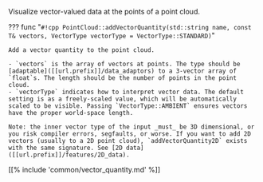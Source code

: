 Visualize vector-valued data at the points of a point cloud.

??? func "`#!cpp PointCloud::addVectorQuantity(std::string name, const T& vectors, VectorType vectorType = VectorType::STANDARD)`"

    Add a vector quantity to the point cloud.

    - `vectors` is the array of vectors at points. The type should be [adaptable]([[url.prefix]]/data_adaptors) to a 3-vector array of `float`s. The length should be the number of points in the point cloud.
    - `vectorType` indicates how to interpret vector data. The default setting is as a freely-scaled value, which will be automatically scaled to be visible. Passing `VectorType::AMBIENT` ensures vectors have the proper world-space length.

    Note: the inner vector type of the input _must_ be 3D dimensional, or you risk compiler errors, segfaults, or worse. If you want to add 2D vectors (usually to a 2D point cloud), `addVectorQuantity2D` exists with the same signature. See [2D data]([[url.prefix]]/features/2D_data).

[[% include 'common/vector_quantity.md' %]]
